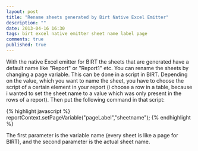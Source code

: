 ```yaml
---
layout: post
title: "Rename sheets generated by Birt Native Excel Emitter"
description: ""
date: 2013-04-16 16:30
tags: birt excel native emitter sheet name label page
comments: true
published: true
---
```


With the native Excel emitter for BIRT the sheets that are generated have a default name like "Report" or "Report1" etc.
You can rename the sheets by changing a page variable. This can be done in a script in BIRT.
Depending on the value, which you want to name the sheet, you have to choose the script of a certain element in your report
(i choose a row in a table, because i wanted to set the sheet name to a value which was only present in the rows of a report).
Then put the following command in that script:

{% highlight javascript %}
reportContext.setPageVariable("pageLabel","sheetname");
{% endhighlight %}

The first parameter is the variable name (every sheet is like a page for BIRT), and the second parameter is the actual sheet name.